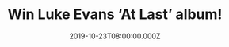 ---
campaign-uuid: "c-37aa1c39-5f0e-400d-ab13-bdce0fadaf2c"
type: "Competition"
category: "Gifts"
date: "2019-10-23T08:00:00.000Z"
end-date: "2019-11-23T23:59:00.000Z"
disable-form: false
is_promoted: false
has_entry_page: true
title: "Win Luke Evans ‘At Last’ album!"
competition-description: "<p>Calling all Luke Evans fans, his brand new album its\
  \ finally here and we are giving it away to one lucky member! ‘At Last’ brings together\
  \ an eclectic collection of modern and classic songs, personally curated by Evans\
  \ to highlight and complement his unique delivery and vocal style!</p>\n<p>Want\
  \ it? Click below for a chance to win!</p>\n"
hero-header: "Win Luke Evans ‘At Last’ album!"
terms-confirmation: "N/A"
banner-img: "https://assets.expresslyapp.com/asset-fbf18d90-fe6b-4372-8f09-6b6f07fce667.jpg"
logo-left-href: "aaa.nme.com"
logo-left-image: "https://assets.expresslyapp.com/asset-fef1ae6b-43ca-4f96-921e-4bf9f43d8a03.jpg"
logo-left-title: "NME AAA"
bg-image-hero: "https://assets.expresslyapp.com/asset-dc415d48-903c-4a73-9e7c-e3167dd36443.jpg"
bg-image-first: "https://assets.expresslyapp.com/asset-f8e21d8e-168b-49e8-8093-33541d972b58.jpg"
section1-content: "<p>The bold and imaginative selection of songs that have been reimagined\
  \ by Evans include a huge, orchestral rendition of the Pat Benatar rock classic,\
  \ ‘Love Is A Battlefield’, which turns the track into something otherworldly along\
  \ side other modern classics such as U2’s ‘With Or Without You’, Maria McKee’s 90’\
  s power ballad ‘Show Me Heaven’ and Cher’s ‘If I Could Turn Back Time’, along with\
  \ the Etta James’ Jazz standard ‘At Last’ and ‘First Time Ever I Saw Your Face’\
  \ by Roberta Flack. \_ Recorded in 2019 at the world famous Sarm Studios in London,\
  \ Luke worked with producer Steve Anderson (Pet Shop Boys, Kylie Minogue, Britney\
  \ Spears, Take That), The Royal Philharmonic Orchestra, and in-demand string arranger/composer\
  \ Cliff Masterson (Kylie, Michael McDonald, Emeli Sandé), who’s stunning work has\
  \ been used across the world of film and music for decades.</p>\n"
entry-title: "Win Luke Evans ‘At Last’ album!"
entry-content: "<p>Enter the draw to win  Luke Evans ‘At Last’ album by completing\
  \ the form below before 23:59 on the 23rd of November 2019.</p>\n"
has-winner: false
prize-description: "Luke Evans ‘At Last’ album!"
special-conditions: "Multiple entries are allowed up to one every day.\r\n\r\nThis\
  \ competition is also available on: http://club.expressly.io/competitons/luke-evans-at-last-album"
country-restrictions:
- "GB"
---